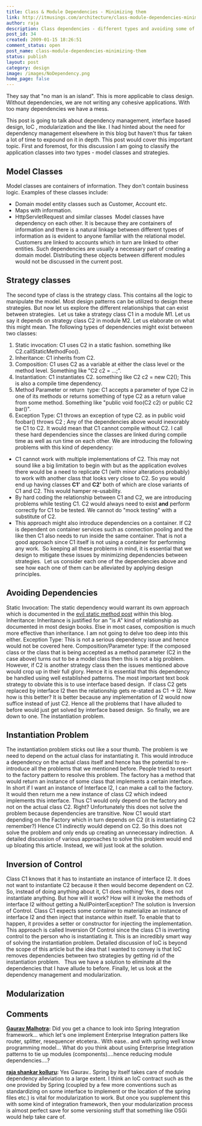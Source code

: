 ```yaml
---
title: Class & Module Dependencies - Minimizing them
link: http://itmusings.com/architecture/class-module-dependencies-minimizing-them
author: raja
description: Class dependencies - different types and avoiding some of them
post_id: 34
created: 2009-01-15 18:26:51
comment_status: open
post_name: class-module-dependencies-minimizing-them
status: publish
layout: post
category: design
image: /images/NoDependency.png
home_page: false
---
```

They say that "no man is an island". This is more applicable to class design. Without dependencies, we are not writing any cohesive applications. With too many dependencies we have a mess. 

This post is going to talk about dependency management, interface based design, IoC , modularization and the like. I had hinted about the need for dependency management elsewhere in this blog but haven't thus far taken a lot of time to expound on it in depth. This post would cover this important topic. First and foremost, for this discussion I am going to classify the application classes into two types - model classes and strategies.  

## Model Classes

Model classes are containers of information. They don't contain business logic. Examples of these classes include: 

  * Domain model entity classes such as Customer, Account etc.
  * Maps with information. 
  * HttpServletRequest and similar classes 
Model classes have dependency on each other. It is because they are containers of information and there is a natural linkage between different types of information as is evident to anyone familiar with the relational model. Customers are linked to accounts which in turn are linked to other entities. Such dependencies are usually a necessary part of creating a domain model. Distributing these objects between different modules would not be discussed in the current post.  

## Strategy classes

The second type of class is the strategy class. This contains all the logic to manipulate the model. Most design patterns can be utilized to design these strategies. But now let us explore the different relationships that can exist between strategies.  Let us take a strategy class C1 in a module M1. Let us say it depends on strategy class C2 in module M2. Let us elaborate on what this might mean. The following types of dependencies might exist between two classes: 

  1. Static invocation: C1 uses C2 in a static fashion. something like C2.callStaticMethodFoo().
  2. Inheritance: C1 inherits from C2. 
  3. Composition: C1 uses C2 as a variable at either the class level or the method level. Something like "C2 c2 = ...;". 
  4. Instantiation: C1 instantiates C2. something like C2 c2 = new C2(); This is also a compile time dependency.
  5. Method Parameter or return  type: C1 accepts a parameter of type C2 in one of its methods or returns something of type C2 as a return value from some method. Something like "public void foo(C2 c2) or public C2 bar()".
  6. Exception Type: C1 throws an exception of type C2. as in public void foobar() throws C2 ;
Any of the dependencies above would inexorably tie C1 to C2. It would mean that C1 cannot compile without C2. I call these hard dependencies since the classes are linked during compile time as well as run time on each other. We are introducing the following problems with this kind of dependency: 
  * C1 cannot work with multiple implementations of C2. This may not sound like a big limitation to begin with but as the application evolves there would be a need to replicate C1 (with minor alterations probably) to work with another class that looks very close to C2. So you would end up having classes **C1'** and **C2'** both of which are close variants of C1 and C2. This would hamper re-usability.
  * By hard coding the relationship between C1 and C2, we are introducing problems while testing C1. C2 would always need to exist **and** perform correctly for C1 to be tested. We cannot do "mock testing" with a substitute of C2.
  * This approach might also introduce dependencies on a container. If C2 is dependent on container services such as connection pooling and the like then C1 also needs to run inside the same container. That is not a good approach since C1 itself is not using a container for performing any work. 
So keeping all these problems in mind, it is essential that we design to mitigate these issues by minimizing dependencies between strategies.  Let us consider each one of the dependencies above and see how each one of them can be alleviated by applying design principles.  

## Avoiding Dependencies

Static Invocation: The static dependency would warrant its own approach which is documented in the [evil static method post](<? echo get_permalink\(91\);?>) within this blog.  Inheritance: Inheritance is justified for an "is A" kind of relationship as documented in most design books. Else in most cases, composition is much more effective than inheritance. I am not going to delve too deep into this either. Exception Type: This is not a serious dependency issue and hence would not be covered here. Composition/Parameter type: If the composed class or the class that is being accepted as a method parameter (C2 in the case above) turns out to be a model class then this is not a big problem. However, if C2 is another strategy class then the issues mentioned above would crop up in their full glory. Hence it is essential that this dependency be handled using well established patterns. The most important text book strategy to obviate this is to use interface based design.  If class C2 gets replaced by interface I2 then the relationship gets re-stated as C1 -> I2. Now how is this better? It is better because any implementation of I2 would now suffice instead of just C2. Hence all the problems that I have alluded to before would just get solved by interface based design.  So finally, we are down to one. The instantiation problem. 

## Instantiation Problem

The instantiation problem sticks out like a sour thumb. The problem is we need to depend on the actual class for instantiating it. This would introduce a dependency on the actual class itself and hence has the potential to re-introduce all the problems that we mentioned before. People tried to resort to the factory pattern to resolve this problem. The factory has a method that would return an instance of some class that implements a certain interface. In short if I want an instance of Interface I2, I can make a call to the factory. It would then return me a new instance of class C2 which indeed implements this interface. Thus C1 would only depend on the factory and not on the actual class C2. Right? Unfortunately this does not solve the problem because dependencies are transitive. Now C1 would start depending on the Factory which in turn depends on C2 (it is instantiating C2 remember?) Hence C1 indirectly would depend on C2. So this does not solve the problem and only ends up creating an unnecessary indirection.  A detailed discussion of various approaches to solve this problem would end up bloating this article. Instead, we will just look at the solution. 

## Inversion of Control

Class C1 knows that it has to instantiate an instance of interface I2. It does not want to instantiate C2 because it then would become dependent on C2. So, instead of doing anything about it, C1 does nothing! Yes, it does not instantiate anything. But how will it work? How will it invoke the methods of interface I2 without getting a NullPointerException? The solution is Inversion of Control. Class C1 expects some container to materialize an instance of interface I2 and then inject that instance within itself. To enable that to happen, it provides a setter or constructor for injecting the implementation. This approach is called Inversion Of Control since the class C1 is inverting control to the person who is instantiating it. This is an incredibly smart way of solving the instantiation problem. Detailed discussion of IoC is beyond the scope of this article but the idea that I wanted to convey is that IoC removes dependencies between two strategies by getting rid of the instantiation problem.   Thus we have a solution to eliminate all the dependencies that I have allude to before. Finally, let us look at the dependency management and modularization. 

## Modularization

## Comments

**[Gaurav Malhotra](#1547 "2009-01-23 20:28:51"):** Did you get a chance to look into Spring Integration framework... which let's one implement Enterprise Integration patters like router, splitter, resequencer etcetera.. With ease.. and with spring well know programming model... What do you think about using Enterprise Integration patterns to tie up modules (components)....hence reducing module dependencies....?

**[raja shankar kolluru](#1549 "2009-01-24 11:01:29"):** Yes Gaurav.. Spring by itself takes care of module dependency alleviation to a large extent. I think an IoC contract such as the one provided by Spring (coupled by a few more conventions such as standardizing on some interface to implement or the location of the spring files etc.) is vital for modularization to work. But once you supplement this with some kind of integration framework, then your modularization process is almost perfect save for some versioning stuff that something like OSGi would help take care of.

